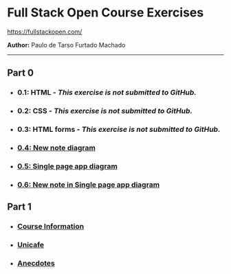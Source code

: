 # Full Stack Open Course Exercises

https://fullstackopen.com/

**Author:** Paulo de Tarso Furtado Machado

---

## Part 0

- ### 0.1: HTML - _This exercise is not submitted to GitHub._
- ### 0.2: CSS - _This exercise is not submitted to GitHub._
- ### 0.3: HTML forms - _This exercise is not submitted to GitHub._
- ### [0.4: New note diagram](./part0/exercise-0-4.md)
- ### [0.5: Single page app diagram](./part0/exercise-0-5.md)
- ### [0.6: New note in Single page app diagram](./part0/exercise-0-6.md)

## Part 1

- ### [Course Information](./part1/courseinfo/README.md)
- ### [Unicafe](./part1/unicafe/README.md)
- ### [Anecdotes](./part1/anecdotes/README.md)

